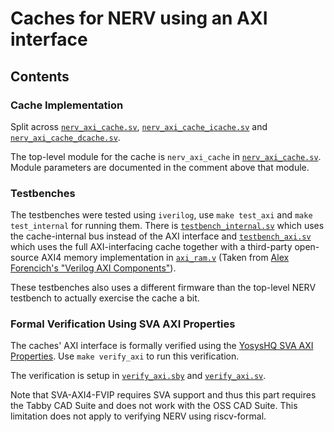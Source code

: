 # Caches for NERV using an AXI interface


## Contents

### Cache Implementation

Split across [`nerv_axi_cache.sv`](./nerv_axi_cache.sv), [`nerv_axi_cache_icache.sv`](./nerv_axi_cache_icache.sv) and [`nerv_axi_cache_dcache.sv`](./nerv_axi_cache_dcache.sv).

The top-level module for the cache is `nerv_axi_cache` in [`nerv_axi_cache.sv`](./nerv_axi_cache.sv).
Module parameters are documented in the comment above that module.

### Testbenches

The testbenches were tested using `iverilog`, use `make test_axi` and `make test_internal` for running them.
There is [`testbench_internal.sv`](./testbench_internal.sv) which uses the cache-internal bus instead of the AXI interface and [`testbench_axi.sv`](./testbench_axi.sv) which uses the full AXI-interfacing cache together with a third-party open-source AXI4 memory implementation in [`axi_ram.v`](./axi_ram.v) (Taken from [Alex Forencich's "Verilog AXI Components"](https://github.com/alexforencich/verilog-axi)).

These testbenches also uses a different firmware than the top-level NERV testbench to actually exercise the cache a bit.

### Formal Verification Using SVA AXI Properties

The caches' AXI interface is formally verified using the [YosysHQ SVA AXI Properties](https://github.com/YosysHQ-GmbH/SVA-AXI4-FVIP).
Use `make verify_axi` to run this verification.

The verification is setup in [`verify_axi.sby`](./verify_axi.sby) and [`verify_axi.sv`](./verify_axi.sv).

Note that SVA-AXI4-FVIP requires SVA support and thus this part requires the Tabby CAD Suite and does not work with the OSS CAD Suite. This limitation does not apply to verifying NERV using riscv-formal.
